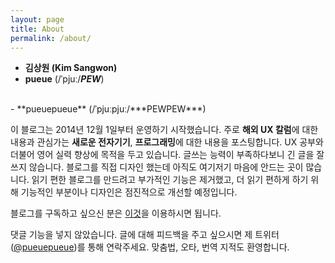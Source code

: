 ```yaml
---
layout: page
title: About
permalink: /about/
---
```

- **김상원 (Kim Sangwon)**
- **pueue** (/ˈpjuː/***PEW***)
<br/>
- **pueuepueue** (/ˈpjuːpjuː/***PEWPEW***)

이 블로그는 2014년 12월 1일부터 운영하기 시작했습니다. 주로 **해외 UX 칼럼**에 대한 내용과 관심가는 **새로운 전자기기**, **프로그래밍**에 대한 내용을 포스팅합니다. UX 공부와 더불어 영어 실력 향상에 목적을 두고 있습니다. 글쓰는 능력이 부족하다보니 긴 글을 잘 쓰지 않습니다. 블로그를 직접 디자인 했는데 아직도 여기저기 마음에 안드는 곳이 많습니다. 읽기 편한 블로그를 만드려고 부가적인 기능은 제거했고, 더 읽기 편하게 하기 위해 기능적인 부분이나 디자인은 점진적으로 개선할 예정입니다.

블로그를 구독하고 싶으신 분은 [이것](http://pueue.com/feed.xml)을 이용하시면 됩니다.

댓글 기능을 넣지 않았습니다. 글에 대해 피드백을 주고 싶으시면 제 트위터([@pueuepueue](http://twitter.com/pueuepueue))를 통해 연락주세요. 맞춤법, 오타, 번역 지적도 환영합니다.